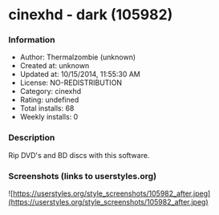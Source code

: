 # cinexhd - dark (105982)

### Information
- Author: Thermalzombie (unknown)
- Created at: unknown
- Updated at: 10/15/2014, 11:55:30 AM
- License: NO-REDISTRIBUTION
- Category: cinexhd
- Rating: undefined
- Total installs: 68
- Weekly installs: 0


### Description
Rip DVD's and BD discs with this software.


### Screenshots (links to userstyles.org)
![https://userstyles.org/style_screenshots/105982_after.jpeg](https://userstyles.org/style_screenshots/105982_after.jpeg)


